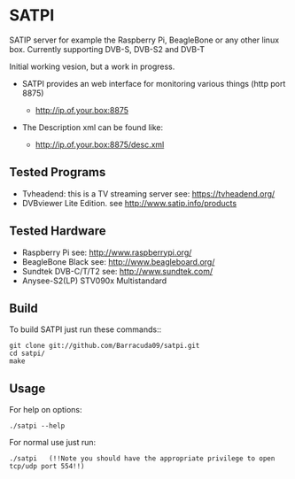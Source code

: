 # SATPI
SATIP server for example the Raspberry Pi, BeagleBone or any other linux box.
Currently supporting DVB-S, DVB-S2 and DVB-T

Initial working vesion, but a work in progress.

- SATPI provides an web interface for monitoring various things (http port 8875)
	- http://ip.of.your.box:8875

- The Description xml can be found like:
	- http://ip.of.your.box:8875/desc.xml

Tested Programs
---------------
- Tvheadend: this is a TV streaming server see: https://tvheadend.org/
- DVBviewer Lite Edition. see http://www.satip.info/products

Tested Hardware
---------------
- Raspberry Pi see: http://www.raspberrypi.org/
- BeagleBone Black see: http://www.beagleboard.org/
- Sundtek DVB-C/T/T2 see: http://www.sundtek.com/
- Anysee-S2(LP) STV090x Multistandard

Build
-----
To build SATPI just run these commands::

    git clone git://github.com/Barracuda09/satpi.git
    cd satpi/
    make

Usage
-----

For help on options:

    ./satpi --help

For normal use just run:

    ./satpi   (!!Note you should have the appropriate privilege to open tcp/udp port 554!!)
